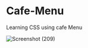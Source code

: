 # Cafe-Menu
Learning CSS using cafe Menu

![Screenshot (209)](https://github.com/Harsh3054/Cafe-Menu/assets/129618573/e130b5ac-232b-4f6f-b8aa-98a7bee4433c)


